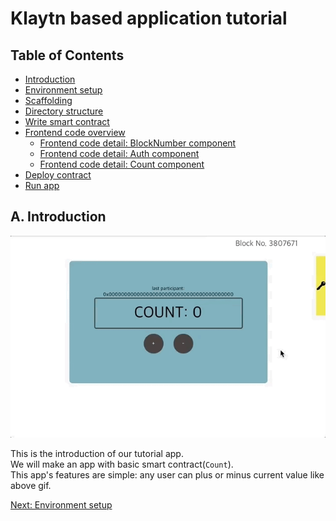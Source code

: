 # Klaytn based application tutorial

## Table of Contents
* [Introduction](1-introduction.md)
* [Environment setup](2-environment-setup.md)
* [Scaffolding](3-scaffolding.md)
* [Directory structure](4-directory-structure.md)
* [Write smart contract](5-write-smart-contract.md)
* [Frontend code overview](6-frontend-code.md)
  - [Frontend code detail: BlockNumber component](6-1-frontend-blocknumber-component.md)
  - [Frontend code detail: Auth component](6-2-frontend-auth-component.md)
  - [Frontend code detail: Count component](6-3-frontend-count-component.md)
* [Deploy contract](7-deploy-contract.md)
* [Run app](8-run-app.md)

## A. Introduction

![intro](../../../../images/tutorial-1intro.gif)

This is the introduction of our tutorial app.  
We will make an app with basic smart contract(`Count`).  
This app's features are simple: any user can plus or minus current value like above gif.  

[Next: Environment setup](2-environment-setup.md)
